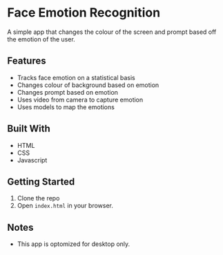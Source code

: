 # Face Emotion Recognition
A simple app that changes the colour of the screen and prompt based off the emotion of the user.
## Features
- Tracks face emotion on a statistical basis
- Changes colour of background based on emotion
- Changes prompt based on emotion
- Uses video from camera to capture emotion
- Uses models to map the emotions
## Built With
- HTML
- CSS
- Javascript
## Getting Started
1. Clone the repo
2. Open `index.html` in your browser.
## Notes
- This app is optomized for desktop only.
